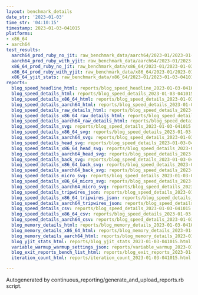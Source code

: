 ```yaml
---
layout: benchmark_details
date_str: '2023-01-03'
time_str: '04:10:15'
timestamp: 2023-01-03-041015
platforms:
- x86_64
- aarch64
test_results:
  aarch64_prod_ruby_no_jit: raw_benchmark_data/aarch64/2023-01/2023-01-03-041015_basic_benchmark_aarch64_prod_ruby_no_jit.json
  aarch64_prod_ruby_with_yjit: raw_benchmark_data/aarch64/2023-01/2023-01-03-041015_basic_benchmark_aarch64_prod_ruby_with_yjit.json
  x86_64_prod_ruby_no_jit: raw_benchmark_data/x86_64/2023-01/2023-01-03-041015_basic_benchmark_x86_64_prod_ruby_no_jit.json
  x86_64_prod_ruby_with_yjit: raw_benchmark_data/x86_64/2023-01/2023-01-03-041015_basic_benchmark_x86_64_prod_ruby_with_yjit.json
  x86_64_yjit_stats: raw_benchmark_data/x86_64/2023-01/2023-01-03-041015_basic_benchmark_x86_64_yjit_stats.json
reports:
  blog_speed_headline_html: reports/blog_speed_headline_2023-01-03-041015.html
  blog_speed_details_html: reports/blog_speed_details_2023-01-03-041015.html
  blog_speed_details_x86_64_html: reports/blog_speed_details_2023-01-03-041015.x86_64.html
  blog_speed_details_aarch64_html: reports/blog_speed_details_2023-01-03-041015.aarch64.html
  blog_speed_details_raw_details_html: reports/blog_speed_details_2023-01-03-041015.raw_details.html
  blog_speed_details_x86_64_raw_details_html: reports/blog_speed_details_2023-01-03-041015.x86_64.raw_details.html
  blog_speed_details_aarch64_raw_details_html: reports/blog_speed_details_2023-01-03-041015.aarch64.raw_details.html
  blog_speed_details_svg: reports/blog_speed_details_2023-01-03-041015.svg
  blog_speed_details_x86_64_svg: reports/blog_speed_details_2023-01-03-041015.x86_64.svg
  blog_speed_details_aarch64_svg: reports/blog_speed_details_2023-01-03-041015.aarch64.svg
  blog_speed_details_head_svg: reports/blog_speed_details_2023-01-03-041015.head.svg
  blog_speed_details_x86_64_head_svg: reports/blog_speed_details_2023-01-03-041015.x86_64.head.svg
  blog_speed_details_aarch64_head_svg: reports/blog_speed_details_2023-01-03-041015.aarch64.head.svg
  blog_speed_details_back_svg: reports/blog_speed_details_2023-01-03-041015.back.svg
  blog_speed_details_x86_64_back_svg: reports/blog_speed_details_2023-01-03-041015.x86_64.back.svg
  blog_speed_details_aarch64_back_svg: reports/blog_speed_details_2023-01-03-041015.aarch64.back.svg
  blog_speed_details_micro_svg: reports/blog_speed_details_2023-01-03-041015.micro.svg
  blog_speed_details_x86_64_micro_svg: reports/blog_speed_details_2023-01-03-041015.x86_64.micro.svg
  blog_speed_details_aarch64_micro_svg: reports/blog_speed_details_2023-01-03-041015.aarch64.micro.svg
  blog_speed_details_tripwires_json: reports/blog_speed_details_2023-01-03-041015.tripwires.json
  blog_speed_details_x86_64_tripwires_json: reports/blog_speed_details_2023-01-03-041015.x86_64.tripwires.json
  blog_speed_details_aarch64_tripwires_json: reports/blog_speed_details_2023-01-03-041015.aarch64.tripwires.json
  blog_speed_details_csv: reports/blog_speed_details_2023-01-03-041015.csv
  blog_speed_details_x86_64_csv: reports/blog_speed_details_2023-01-03-041015.x86_64.csv
  blog_speed_details_aarch64_csv: reports/blog_speed_details_2023-01-03-041015.aarch64.csv
  blog_memory_details_html: reports/blog_memory_details_2023-01-03-041015.html
  blog_memory_details_x86_64_html: reports/blog_memory_details_2023-01-03-041015.x86_64.html
  blog_memory_details_aarch64_html: reports/blog_memory_details_2023-01-03-041015.aarch64.html
  blog_yjit_stats_html: reports/blog_yjit_stats_2023-01-03-041015.html
  variable_warmup_warmup_settings_json: reports/variable_warmup_2023-01-03-041015.warmup_settings.json
  blog_exit_reports_bench_list_html: reports/blog_exit_reports_2023-01-03-041015.bench_list.html
  iteration_count_html: reports/iteration_count_2023-01-03-041015.html

---
```

Autogenerated by continuous_reporting/generate_and_upload_reports.rb script.
